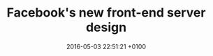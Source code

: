 ---
title: "Facebook's new front-end server design"
date: 2016-05-03 22:51:21 +0100
url: https://code.facebook.com/posts/1711485769063510/facebook-s-new-front-end-server-design-delivers-on-performance-without-sucking-up-power/
---